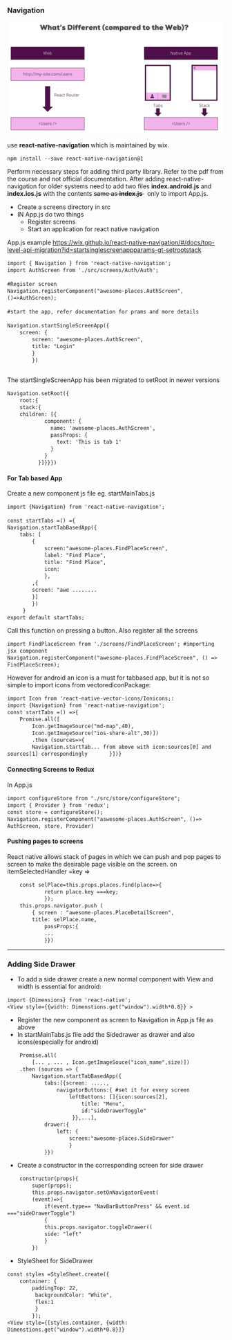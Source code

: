 ### Navigation
![](nav.png)

use <b> react-native-navigation </b> which is maintained by wix.
```
npm install --save react-native-navigation@1
```
Perform necessary steps for adding third party library. Refer to the pdf from the course and not official documentation. After adding react-native-navigation for older systems need to add two files <b>index.android.js</b> and <b>index.ios.js</b> with the contents <strike>same as <b> index.js </b>  </strike>&nbsp; only to import App.js.

* Create a screens directory in src
* IN App.js do two things
	* Register screens 
	* Start an application for react native navigation
	
App.js example
<a>https://wix.github.io/react-native-navigation/#/docs/top-level-api-migration?id=startsinglescreenappparams-gt-setrootstack</a>
```
import { Navigation } from 'react-native-navigation';
import AuthScreen from './src/screens/Auth/Auth';

#Register screen
Navigation.registerComponent("awesome-places.AuthScreen",()=>AuthScreen);

#start the app, refer documentation for prams and more details

Navigation.startSingleScreenApp({ 
	screen: {
	    screen: "awesome-places.AuthScreen",
	    title: "Login"
	    }
	    })
	    
``` 
The startSingleScreenApp has been migrated to setRoot in newer versions
```
Navigation.setRoot({
	root:{
	stack:{
	children: [{
            component: {
              name: 'awesome-places.AuthScreen',
              passProps: {
                text: 'This is tab 1'
              }
            }
          }]}}})
```

#### For Tab based App
Create a new component js file eg. startMainTabs.js
```
import {Navigation} from 'react-native-navigation';

const startTabs =() ={ 
Navigation.startTabBasedApp({
	tabs: [
	 	{
	 		screen:"awesome-places.FindPlaceScreen",
	 		label: "Find Place",
	 		title: "Find Place",
	 		icon:
	 		}, 
	 	,{
	 	screen: "awe ........
	 	}]
	 	})
	 }
export default startTabs;

```
Call this function on pressing a button. Also register all the screens
```
import FindPlaceScreen from './screens/FindPlaceScreen'; #importing jsx component
Navigation.registerComponent("awesome-places.FindPlaceScreen", () => FindPlaceScreen);
```
However  for android an icon is a must for tabbased app, but it is not so simple to import icons from vectoredIconPackage:
```
import Icon from 'react-native-vector-icons/Ionicons;:
import {Navigation} from 'react-native-navigation';
const startTabs =() =>{
	Promise.all([
		Icon.getImageSource("md-map",40),
		Icon.getImageSource("ios-share-alt",30)])
		.then (sources=>{
		Navigation.startTab... from above with icon:sources[0] and sources[1] correspondingly		}])}
```

#### Connecting Screens to Redux
In App.js
```
import configureStore from "./src/store/configureStore";
import { Provider } from 'redux';
const store = configureStore();
Navigation.registerComponent("aswesome-places.AuthScreen", ()=> AuthScreen, store, Provider) 
```

#### Pushing pages to screens
React native allows stack of pages in which we can push and pop pages to screen to make the desirable page visible on the screen.
on itemSelectedHandler =key =>
```
	const selPlace=this.props.places.find(place=>{
			return place.key ===key;
			});
	this.props.navigator.push (
		{ screen : "awesome-places.PlaceDetailScreen",
		title: selPlace.name,
			passProps:{
			...
			}})
``` 
---

### Adding Side Drawer
* To add a side drawer create a new normal component with View and width is essential for android:
```
import {Dimensions} from 'react-native';
<View style={{width: Dimenstions.get("window").width*0.8}} >
```
* Register the new component as screen to Navigation in App.js file as above
* In startMainTabs.js file add the Sidedrawer as drawer and also icons(especially for android)
```
	Promise.all(
		[... , ... , Icon.getImageSouce("icon_name",size)])
	.then (sources => {
		Navigation.startTabBasedApp({
			tabs:[{screen: ....., 
		   		navigatorButtons:{ #set it for every screen
		   			leftButtons: []{icon:sources[2],
		   				title: "Menu",
		   				id:"sideDrawerToggle"
		  			 }},...],
			drawer:{
				left: {
					screen:"awesome-places.SideDrawer"
					}
			}})
```
* Create a constructor in the corresponding screen for side drawer
```
	constructor(props){
		super(props);
		this.props.navigator.setOnNavigatorEvent(
		(event)=>{
			if(event.type== "NavBarButtonPress" && event.id ==="sideDrawerToggle")
			{
			this.props.navigator.toggleDrawer((
			side: "left"
			}
		})
```
* StyleSheet for SideDrawer
```
const styles =StyleSheet.create({
	container: {
		paddingTop: 22,
		 backgroundColor: "White",
		 flex:1
		 }
		});
<View style={[styles.container, {width: Dimenstions.get("window").width*0.8}]}
```
				
